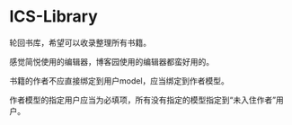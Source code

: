 # ICS-Library

轮回书库，希望可以收录整理所有书籍。

感觉简悦使用的编辑器，博客园使用的编辑器都蛮好用的。

书籍的作者不应直接绑定到用户model，应当绑定到作者模型。

作者模型的指定用户应当为必填项，所有没有指定的模型指定到“未入住作者”用户。